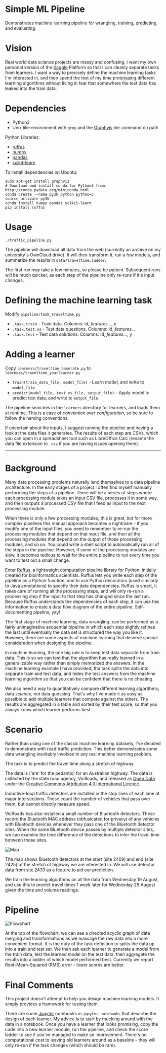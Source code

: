 # Simple ML Pipeline

Demonstrates machine learning pipeline for wrangling, training, predicting, and evaluating.

# Vision

Real world data science projects are messy and confusing. I want my own personal version of the [Kaggle](https://www.kaggle.com/) Platform so that I can cleanly separate tasks from learners. I want a way to precisely define the machine learning tasks I'm interested in, and then spend the rest of my time prototyping different learning algorithms without living in fear that somewhere the test data has leaked into the train data.

# Dependencies

* Python3
* Unix like environment with `grep` and the [Graphvis](http://www.graphviz.org/) `dot` command on path

Python Libraries:

* [ruffus](http://www.ruffus.org.uk/)
* [numpy](http://www.numpy.org/)
* [pandas](http://pandas.pydata.org/)
* [scikit-learn](http://scikit-learn.org/)

To install dependencies on Ubuntu:
```
sudo apt-get install graphviz
# Download and install conda for Python3 from: http://conda.pydata.org/miniconda.html
conda create --name py3k python python=3
source activate py3k
conda install numpy pandas scikit-learn
pip install ruffus
```

# Usage

`./traffic_pipeline.py`

The pipeline will download all data from the web (currently an archive on my university's OwnCloud drive). It will then transform it, run a few models, and summarize the results in `data/traveltime.ladder`.

The first run may take a few minutes, so please be patient. Subsequent runs will be much quicker, as each step of the pipeline only re-runs if it's input changes.

# Defining the machine learning task

Modify `pipeline/task_traveltime.py`

* `.task.train` - Train data. Columns: id, *features...*, y
* `.task.test.xs` - Test data questions. Columns: id, *features...*
* `.task.test` - Test data solutions. Columns: id, *features...*, y

# Adding a learner

Copy `learners/traveltime_baserate.py` to `learners/traveltime_yourlearner.py`

* `train(train_data_file, model_file)` - Learn model, and write to `model_file`
* `predict(model_file, test_xs_file, output_file)` - Apply model to predict test data, and write to `output_file`

The pipeline searches in the `learners` directory for learners, and loads them at runtime. This is a case of *convention over configuration*, so be sure to follow the naming conventions.

If uncertain about the inputs, I suggest running the pipeline and having a look at the data files it generates. The results of each step are CSVs, which you can open in a spreadsheet tool such as LibreOffice Calc (rename the data file extension to `.csv` if you are having issues opening them).

------------------------------------------

# Background

Many data processing problems naturally lend themselves to a data pipeline architecture. In the early stages of a project I often find myself manually performing the steps of a pipeline. There will be a series of steps where each processing module takes an input CSV file, processes it in some way, and then outputs a processed CSV file that I feed as input to the next processing module.

When there is only a few processing modules, this is great, but for more complex pipelines this manual approach becomes a nightmare - if you modify one of the input files, you need to remember to re-run the processing modules that depend on that input file, and then all the processing modules that depend on the output of those processing modules, and so on. You could write a shell script to automatically run all of the steps in the pipeline. However, if some of the processing modules are slow, it becomes tedious to wait for the entire pipeline to run every time you want to test out a small change.

Enter [Ruffus](http://www.ruffus.org.uk/), a lightweight computation pipeline library for Python, initially created for bioinformatics scientists. Ruffus lets you write each step of the pipeline as a Python function, and to use Python decorators (used similarly to Java annotations) to specify their data dependencies. Ruffus is smart, it takes care of running all the processing steps, and will only re-run a processing step if the input to that step has changed since the last run. Because Ruffus understands the dependencies of each step, it can use this information to create a data flow diagram of the entire pipeline. Self-documenting pipeline, yay!

The first stage of machine learning, data wrangling, can be performed as a fairly unimaginative sequential pipeline in which each step slightly refines the last until eventually the data set is structured the way you like it. However, there are some aspects of machine learning that deserve special consideration when designing the pipeline.

In machine learning, the one big rule is to keep test data separate from train data. This is so we can test that the algorithm has really learned in a generalizable way rather than simply memorized the answers. In the machine learning example I have provided, the task splits the data into separate train and test data, and hides the test answers from the machine learning algorithm so that you can be confident that there is no cheating.

We also need a way to quantitatively compare different learning algorithms; data *science*, not data guessing. That's why I've made it as easy as possible to add multiple learners that compete against the others. The results are aggregated in a table and sorted by their test score, so that you always know which learner performs best.

# Scenario

Rather than using one of the classic machine learning datasets, I've decided to demonstrate with road traffic prediction. This better demonstrates some data wrangling inevitably involved in any real machine learning problem.

The task is to predict the travel time along a stretch of highway.

The data is ('are' for the pedantic) for an Australian highway. The data is collected by the state road agency, VicRoads, and released as [Open Data](https://vicroads-public.sharepoint.com/InformationAccess/SitePages/Home.aspx) under the [Creative Commons Attribution 4.0 International Licence](http://creativecommons.org/licenses/by/4.0/).

Inductive-loop traffic detectors are installed in the stop lines of each lane at major intersections. These count the number of vehicles that pass over them, but cannot directly measure speed.

VicRoads has also installed a small number of Bluetooth detectors. These record the Bluetooth MAC address (obfusicated for privacy) of any vehicles with Bluetooth devices whenever they pass one of the Bluetooth detector sites. When the same Bluetooth device passes by multiple detector sites, we can examine the time difference of the detections to infer the travel time between those sites.

![Map](map.png?raw=true)

The map shows Bluetooth detectors at the start (site 2409) and end (site 2425) of the stretch of highway we are interested in. We will use detector data from site 2433 as a feature to aid our prediction.

We train the learning algorithms on all the data from Wednesday 19 August, and use this to predict travel times 1 week later for Wednesday 26 August given the time and volume readings.

# Pipeline

![Flowchart](flowchart.png?raw=true)

At the top of the flowchart, we can see a directed acyclic graph of data merging and transformations as we massage the raw data into a more convenient format. It is the duty of the task definition to splits the data up into a train and test set. We then ask each learner to generate a model from the train data, test the learned model on the test data, then aggregate the results into a ladder of which model performed best. Currently we report Root-Mean-Squared (RMS) error - lower scores are better.

# Final Comments

This project doesn't attempt to help you design machine learning models. It simply provides a framework for testing them.

There are some [Jupyter](http://jupyter.org/) notebooks in `jupyter_notebooks` that describe the design of each learner. My advice is to start by mucking around with the data in a notebook. Once you have a learner that looks promising, copy the code into a new learner module, run the pipeline, and check the score ladder to see if you've managed to make an improvement. There's no computational cost to leaving old learners around as a baseline - they will only re-run if the task changes (which should be rare).

